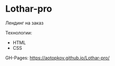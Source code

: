 # Lothar-pro

Лендинг на заказ

Технологии:
- HTML
- CSS

GH-Pages: https://aotopkov.github.io/Lothar-pro/
